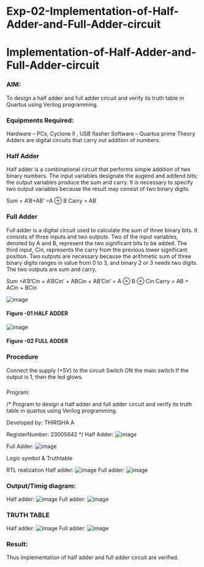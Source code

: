 # Exp-02-Implementation-of-Half-Adder-and-Full-Adder-circuit

# Implementation-of-Half-Adder-and-Full-Adder-circuit
### AIM:
To design a half adder and full adder circuit and verify its truth table in Quartus using Verilog programming.

### Equipments Required:
Hardware – PCs, Cyclone II , USB flasher
Software – Quartus prime
Theory
Adders are digital circuits that carry out addition of numbers.

### Half Adder

Half adder is a combinational circuit that performs simple addition of two binary numbers. The input variables designate the augend and addend bits; the output variables produce the sum and carry. It is necessary to specify two output variables because the result may consist of two binary digits.

Sum = A’B+AB’ =A ⊕ B Carry = AB

### Full Adder

Full adder is a digital circuit used to calculate the sum of three binary bits. It consists of three inputs and two outputs. Two of the input variables, denoted by A and B, represent the two significant bits to be added. The third input, Cin, represents the carry from the previous lower significant position. Two outputs are necessary because the arithmetic sum of three binary digits ranges in value from 0 to 3, and binary 2 or 3 needs two digits. The two outputs are sum and carry.

Sum =A’B’Cin + A’BCin’ + ABCin + AB’Cin’ = A ⊕ B ⊕ Cin Carry = AB + ACin + BCin

 ![image](https://user-images.githubusercontent.com/36288975/163552156-a13e5a56-c638-4110-97d9-8896907c8d25.png)

#### Figure -01 HALF ADDER 


![image](https://user-images.githubusercontent.com/36288975/163552057-b3547877-6d07-45b4-b7e0-bcfebfad9e1d.png)

#### Figure -02 FULL ADDER 

### Procedure

Connect the supply (+5V) to the circuit
Switch ON the main switch
If the output is 1, then the led glows.
### 
Program:

/*
Program to design a half adder and full adder circuit and verify its truth table in quartus using Verilog programming.

Developed by: THIRISHA A

RegisterNumber: 23005642 
*/
Half Adder:
![image](https://github.com/thirisha-0610/Exp-02-Implementation-of-Half-Adder-and-Full-Adder-circuit/assets/149347494/fb7ac983-9a05-44bf-bf99-b8e30f6f8e7b)

Full Adder:
![image](https://github.com/thirisha-0610/Exp-02-Implementation-of-Half-Adder-and-Full-Adder-circuit/assets/149347494/434b56ff-eef0-449a-9ef3-05e2529fd691)

Logic symbol & Truthtable

RTL realization
Half adder:
![image](https://github.com/thirisha-0610/Exp-02-Implementation-of-Half-Adder-and-Full-Adder-circuit/assets/149347494/c8af94b1-9469-46ff-8768-7a308afe5915)
Full adder:
![image](https://github.com/thirisha-0610/Exp-02-Implementation-of-Half-Adder-and-Full-Adder-circuit/assets/149347494/8fa6100d-8f89-4749-8681-5514cb10c257)

### Output/Timig diagram:
Half adder:
![image](https://github.com/thirisha-0610/Exp-02-Implementation-of-Half-Adder-and-Full-Adder-circuit/assets/149347494/a959b228-8f33-4020-b06e-9e0767cd7f84)
Full adder:
![image](https://github.com/thirisha-0610/Exp-02-Implementation-of-Half-Adder-and-Full-Adder-circuit/assets/149347494/74d07962-2d6e-4da1-9b53-8a9819b7e258)

### TRUTH TABLE 
Half adder:
![image](https://github.com/thirisha-0610/Exp-02-Implementation-of-Half-Adder-and-Full-Adder-circuit/assets/149347494/03c627d5-fcd0-4fa2-a27f-2b57b83e4a13)
Full adder:
![image](https://github.com/thirisha-0610/Exp-02-Implementation-of-Half-Adder-and-Full-Adder-circuit/assets/149347494/9100fabd-aed9-46db-bda4-712cb8a574bd)

### Result:
Thus implementation of half adder and full adder circuit are verified.
